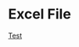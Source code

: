 <!-- TITLE: Excel -->
<!-- SUBTITLE: A quick summary of Excel -->

# Excel File
[Test](/uploads/excel-file/test.xlsx "Test")